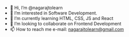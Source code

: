 - 👋 Hi, I’m @nagarajtolearn
- 👀 I’m interested in Software Development.
- 🌱 I’m currently learning HTML, CSS, JS and React
- 💞️ I’m looking to collaborate on Frontend Development
- 📫 How to reach me e-mail: nagarajtolearn@gmail.com

<!---
nagarajtolearn/nagarajtolearn is a ✨ special ✨ repository because its `README.md` (this file) appears on your GitHub profile.
You can click the Preview link to take a look at your changes.
--->
